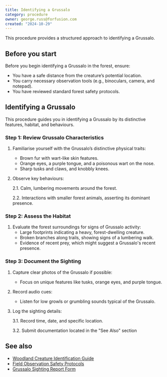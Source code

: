 ```yaml
---
title: Identifying a Grussalo
category: procedure
owner: george.russ@forfusion.com
created: "2024-10-29"
---
```


This procedure provides a structured approach to identifying a Grussalo.

## Before you start

Before you begin identifying a Grussalo in the forest, ensure:

- You have a safe distance from the creature’s potential location.
- You carry necessary observation tools (e.g., binoculars, camera, and notepad).
- You have reviewed standard forest safety protocols.

## Identifying a Grussalo

This procedure guides you in identifying a Grussalo by its distinctive features, habitat, and behaviours.

### Step 1: Review Grussalo Characteristics

1. Familiarise yourself with the Grussalo’s distinctive physical traits:

   - Brown fur with wart-like skin features.
   - Orange eyes, a purple tongue, and a poisonous wart on the nose.
   - Sharp tusks and claws, and knobbly knees.

2. Observe key behaviours:

   2.1. Calm, lumbering movements around the forest.

   2.2. Interactions with smaller forest animals, asserting its dominant presence.

### Step 2: Assess the Habitat

1. Evaluate the forest surroundings for signs of Grussalo activity:
   - Large footprints indicating a heavy, forest-dwelling creature.
   - Broken branches along trails, showing signs of a lumbering walk.
   - Evidence of recent prey, which might suggest a Grussalo's recent presence.

### Step 3: Document the Sighting

1. Capture clear photos of the Grussalo if possible:

   - Focus on unique features like tusks, orange eyes, and purple tongue.

2. Record audio cues:

   - Listen for low growls or grumbling sounds typical of the Grussalo.

3. Log the sighting details:

   3.1. Record time, date, and specific location.

   3.2. Submit documentation located in the "See Also" section

## See also

- [Woodland Creature Identification Guide](https://111.nhs.uk/guided-entry/mental-health-help)
- [Field Observation Safety Protocols](https://111.nhs.uk/guided-entry/mental-health-help)
- [Grussalo Sighting Report Form](https://111.nhs.uk/guided-entry/mental-health-help)
